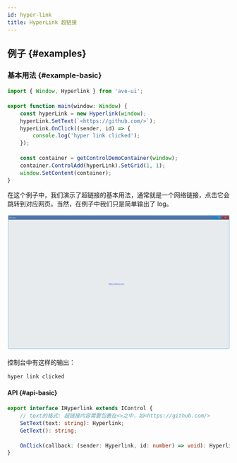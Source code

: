 ```yaml
---
id: hyper-link
title: HyperLink 超链接
---
```


<!-- ## 简介 {#introduction}

TODO：以后添加对超链接的整体介绍。 -->

## 例子 {#examples}

### 基本用法 {#example-basic}

```ts {5-8}
import { Window, Hyperlink } from 'ave-ui';

export function main(window: Window) {
    const hyperLink = new Hyperlink(window);
    hyperLink.SetText(`<https://github.com/>`);
    hyperLink.OnClick((sender, id) => {
        console.log('hyper link clicked');
    });

    const container = getControlDemoContainer(window);
    container.ControlAdd(hyperLink).SetGrid(1, 1);
    window.SetContent(container);
}
```

在这个例子中，我们演示了超链接的基本用法，通常就是一个网络链接，点击它会跳转到对应网页。当然，在例子中我们只是简单输出了 log。

![hyper link basic](./assets/hyper-link-basic.gif)

控制台中有这样的输出：

```bash
hyper link clicked
```

#### API {#api-basic}

```ts
export interface IHyperlink extends IControl {
    // text的格式: 超链接内容需要包裹在<>之中，如<https://github.com/>
    SetText(text: string): Hyperlink;
    GetText(): string;

    OnClick(callback: (sender: Hyperlink, id: number) => void): Hyperlink;
}
```
